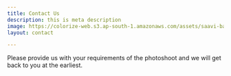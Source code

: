 ```yaml
---
title: Contact Us
description: this is meta description
image: https://colorize-web.s3.ap-south-1.amazonaws.com/assets/saavi-banner.jpg
layout: contact

---
```

Please provide us with your requirements of the photoshoot and we will get back to you at the earliest.